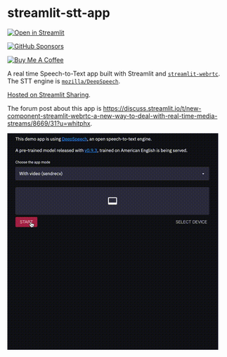 # streamlit-stt-app

[![Open in Streamlit](https://static.streamlit.io/badges/streamlit_badge_black_white.svg)](https://share.streamlit.io/whitphx/streamlit-stt-app/main/app_deepspeech.py)

[![GitHub Sponsors](https://img.shields.io/github/sponsors/whitphx?label=Sponsor%20me%20on%20GitHub%20Sponsors&style=social)](https://github.com/sponsors/whitphx)

<a href="https://www.buymeacoffee.com/whitphx" target="_blank"><img src="https://cdn.buymeacoffee.com/buttons/v2/default-yellow.png" alt="Buy Me A Coffee" width="180" height="50" ></a>


A real time Speech-to-Text app built with Streamlit and [`streamlit-webrtc`](https://github.com/whitphx/streamlit-webrtc).
The STT engine is [`mozilla/DeepSpeech`](https://github.com/mozilla/DeepSpeech).

[Hosted on Streamlit Sharing](https://share.streamlit.io/whitphx/streamlit-stt-app/main/app_deepspeech.py).

The forum post about this app is
https://discuss.streamlit.io/t/new-component-streamlit-webrtc-a-new-way-to-deal-with-real-time-media-streams/8669/31?u=whitphx.

![](./docs/img/example.gif)
